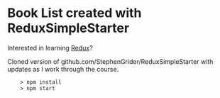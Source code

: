 # Book List created with ReduxSimpleStarter

Interested in learning [Redux](https://www.udemy.com/react-redux/)?

Cloned version of github.com/StephenGrider/ReduxSimpleStarter with updates as I work through the course.

```
	> npm install
	> npm start
```
